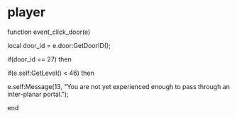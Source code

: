 # player
function event_click_door(e)

local door_id = e.door:GetDoorID();


if(door_id == 27) then


if(e.self:GetLevel() < 46) then



e.self:Message(13, "You are not yet experienced enough to pass through an inter-planar portal.");

 
 end